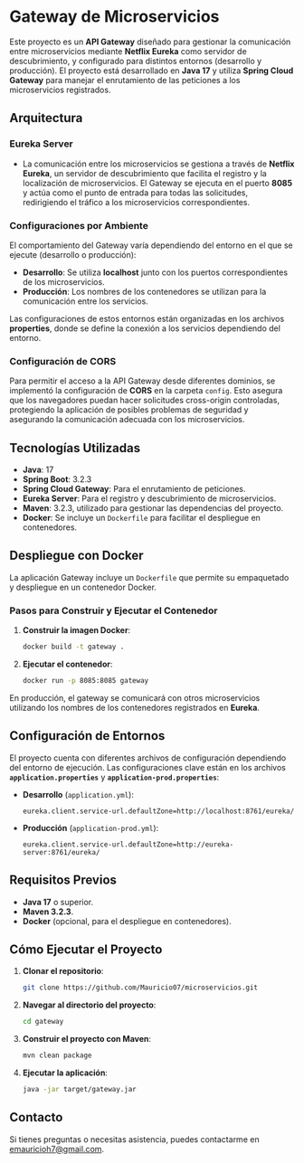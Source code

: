 
# Gateway de Microservicios

Este proyecto es un **API Gateway** diseñado para gestionar la comunicación entre microservicios mediante **Netflix Eureka** como servidor de descubrimiento, y configurado para distintos entornos (desarrollo y producción). El proyecto está desarrollado en **Java 17** y utiliza **Spring Cloud Gateway** para manejar el enrutamiento de las peticiones a los microservicios registrados.

## Arquitectura

### Eureka Server

- La comunicación entre los microservicios se gestiona a través de **Netflix Eureka**, un servidor de descubrimiento que facilita el registro y la localización de microservicios. El Gateway se ejecuta en el puerto **8085** y actúa como el punto de entrada para todas las solicitudes, redirigiendo el tráfico a los microservicios correspondientes.

### Configuraciones por Ambiente

El comportamiento del Gateway varía dependiendo del entorno en el que se ejecute (desarrollo o producción):

- **Desarrollo**: Se utiliza **localhost** junto con los puertos correspondientes de los microservicios.
- **Producción**: Los nombres de los contenedores se utilizan para la comunicación entre los servicios.

Las configuraciones de estos entornos están organizadas en los archivos **properties**, donde se define la conexión a los servicios dependiendo del entorno.

### Configuración de CORS

Para permitir el acceso a la API Gateway desde diferentes dominios, se implementó la configuración de **CORS** en la carpeta `config`. Esto asegura que los navegadores puedan hacer solicitudes cross-origin controladas, protegiendo la aplicación de posibles problemas de seguridad y asegurando la comunicación adecuada con los microservicios.

## Tecnologías Utilizadas

- **Java**: 17
- **Spring Boot**: 3.2.3
- **Spring Cloud Gateway**: Para el enrutamiento de peticiones.
- **Eureka Server**: Para el registro y descubrimiento de microservicios.
- **Maven**: 3.2.3, utilizado para gestionar las dependencias del proyecto.
- **Docker**: Se incluye un `Dockerfile` para facilitar el despliegue en contenedores.

## Despliegue con Docker

La aplicación Gateway incluye un `Dockerfile` que permite su empaquetado y despliegue en un contenedor Docker.

### Pasos para Construir y Ejecutar el Contenedor

1. **Construir la imagen Docker**:
   ```bash
   docker build -t gateway .
   ```

2. **Ejecutar el contenedor**:
   ```bash
   docker run -p 8085:8085 gateway
   ```

En producción, el gateway se comunicará con otros microservicios utilizando los nombres de los contenedores registrados en **Eureka**.

## Configuración de Entornos

El proyecto cuenta con diferentes archivos de configuración dependiendo del entorno de ejecución. Las configuraciones clave están en los archivos **`application.properties`** y **`application-prod.properties`**:

- **Desarrollo** (`application.yml`):
  ```properties
  eureka.client.service-url.defaultZone=http://localhost:8761/eureka/
  ```

- **Producción** (`application-prod.yml`):
  ```properties
  eureka.client.service-url.defaultZone=http://eureka-server:8761/eureka/
  ```

## Requisitos Previos

- **Java 17** o superior.
- **Maven 3.2.3**.
- **Docker** (opcional, para el despliegue en contenedores).

## Cómo Ejecutar el Proyecto

1. **Clonar el repositorio**:
   ```bash
   git clone https://github.com/Mauricio07/microservicios.git
   ```

2. **Navegar al directorio del proyecto**:
   ```bash
   cd gateway
   ```

3. **Construir el proyecto con Maven**:
   ```bash
   mvn clean package
   ```

4. **Ejecutar la aplicación**:
   ```bash
   java -jar target/gateway.jar
   ```

## Contacto

Si tienes preguntas o necesitas asistencia, puedes contactarme en [emauricioh7@gmail.com](mailto:tu-email@dominio.com).
